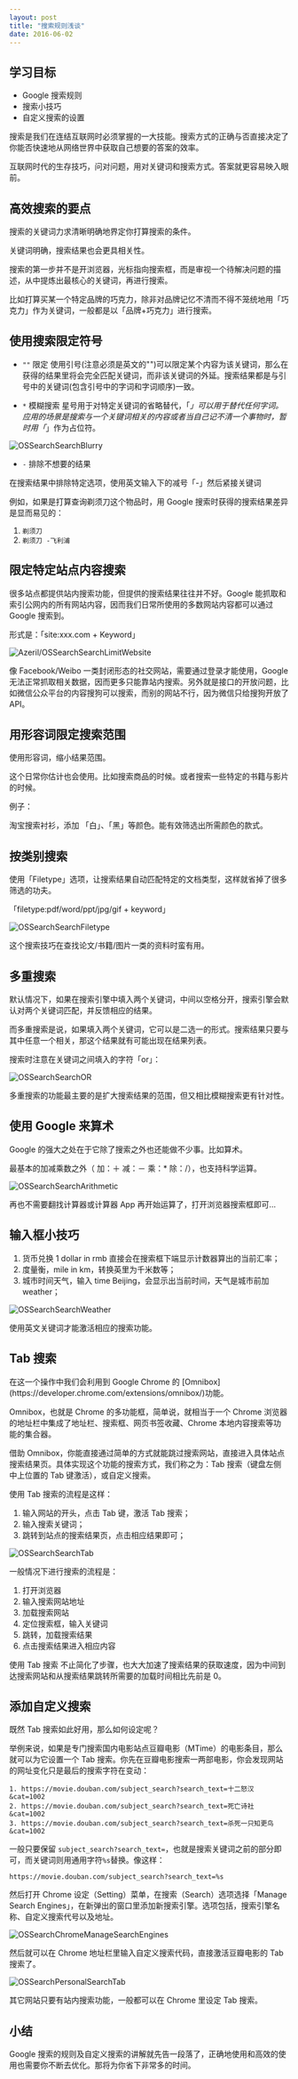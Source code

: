 ```yaml
---
layout: post
title: "搜索规则浅谈"
date: 2016-06-02
---
```


## 学习目标

<ul>
<li>Google 搜索规则</li>

<li>搜索小技巧</li>

<li>自定义搜索的设置</li>
</ul>

<p>搜索是我们在连结互联网时必须掌握的一大技能。搜索方式的正确与否直接决定了你能否快速地从网络世界中获取自己想要的答案的效率。</p>

<p>互联网时代的生存技巧，问对问题，用对关键词和搜索方式。答案就更容易映入眼前。</p>  

## 高效搜索的要点 

<p>搜索的关键词力求清晰明确地界定你打算搜索的条件。</p>

<p>关键词明确，搜索结果也会更具相关性。</p>

<p>搜索的第一步并不是开浏览器，光标指向搜索框，而是审视一个待解决问题的描述，从中提炼出最核心的关键词，再进行搜索。</p>

<p>比如打算买某一个特定品牌的巧克力，除非对品牌记忆不清而不得不笼统地用「巧克力」作为关键词，一般都是以「品牌+巧克力」进行搜索。</p>

## 使用搜索限定符号 

<ul>
<li><p><code>""</code> 限定 使用引号(注意必须是英文的"")可以限定某个内容为该关键词，那么在获得的结果里将会完全匹配关键词，而非该关键词的外延。搜索结果都是与引号中的关键词(包含引号中的字词和字词顺序)一致。</p></li>

<li><p><code>*</code> 模糊搜索 星号用于对特定关键词的省略替代，「<em>」可以用于替代任何字词。应用的场景是搜索与一个关键词相关的内容或者当自己记不清一个事物时，暂时用「</em>」作为占位符。</p></li>
</ul>

<p><img class="full-image" src="http://openmindclub.qiniudn.com/Azeril/OSSearchSearchBlurry.png" alt="OSSearchSearchBlurry"></p>

<ul>
<li><code>-</code> 排除不想要的结果 </li>
</ul>

<p>在搜索结果中排除特定选项，使用英文输入下的减号「-」然后紧接关键词</p>

<p>例如，如果是打算查询剃须刀这个物品时，用 Google 搜索时获得的搜索结果差异是显而易见的：</p>

<ol>
<li><code>剃须刀</code></li>

<li><code>剃须刀 -飞利浦</code></li>
</ol>

## 限定特定站点内容搜索 

<p>很多站点都提供站内搜索功能，但提供的搜索结果往往并不好。Google 能抓取和索引公网内的所有网站内容，因而我们日常所使用的多数网站内容都可以通过 Google 搜索到。</p>

<p>形式是：「site:xxx.com + Keyword」</p>

<p><img class="full-image" src="http://openmindclub.qiniudn.com/Azeril/OSSearchSearchLimitWebsite.png" alt="Azeril/OSSearchSearchLimitWebsite"> </p>

<p>像 Facebook/Weibo 一类封闭形态的社交网站，需要通过登录才能使用，Google 无法正常抓取相关数据，因而更多只能靠站内搜索。另外就是接口的开放问题，比如微信公众平台的内容搜狗可以搜索，而别的网站不行，因为微信只给搜狗开放了 API。</p>

## 用形容词限定搜索范围 

<p>使用形容词，缩小结果范围。</p>

<p>这个日常你估计也会使用。比如搜索商品的时候。或者搜索一些特定的书籍与影片的时候。</p>

<p>例子：</p>

<p>淘宝搜索衬衫，添加 「白」、「黑」等颜色。能有效筛选出所需颜色的款式。</p>

## 按类别搜索 

<p>使用「Filetype」选项，让搜索结果自动匹配特定的文档类型，这样就省掉了很多筛选的功夫。</p>

<p>「filetype:pdf/word/ppt/jpg/gif + keyword」 </p>

<p><img class="full-image" src="http://openmindclub.qiniudn.com/Azeril/OSSearchSearchFiletype.png" alt="OSSearchSearchFiletype"></p>

<p>这个搜索技巧在查找论文/书籍/图片一类的资料时蛮有用。</p>

## 多重搜索 

<p>默认情况下，如果在搜索引擎中填入两个关键词，中间以空格分开，搜索引擎会默认对两个关键词匹配，并反馈相应的结果。</p>

<p>而多重搜索是说，如果填入两个关键词，它可以是二选一的形式。搜索结果只要与其中任意一个相关，那这个结果就有可能出现在结果列表。</p>

<p>搜索时注意在关键词之间填入的字符「or」：</p>

<p><img class="full-image" src="http://openmindclub.qiniudn.com/Azeril/OSSearchSearchOR.png" alt="OSSearchSearchOR"></p>

<p>多重搜索的功能最主要的是扩大搜索结果的范围，但又相比模糊搜索更有针对性。</p>

## 使用 Google 来算术 

<p>Google 的强大之处在于它除了搜索之外也还能做不少事。比如算术。</p>

<p>最基本的加减乘数之外（ 加：＋ 减：－ 乘：* 除：/），也支持科学运算。</p>

<p><img class="full-image" src="http://openmindclub.qiniudn.com/Azeril/OSSearchSearchArithmetic.png" alt="OSSearchSearchArithmetic"></p>

<p>再也不需要翻找计算器或计算器 App 再开始运算了，打开浏览器搜索框即可...</p>

## 输入框小技巧 

<ol>
<li>货币兑换 1 dollar in rmb 直接会在搜索框下端显示计数器算出的当前汇率；</li>

<li>度量衡，mile in km，转换英里为千米数等；</li>

<li>城市时间天气，输入 time Beijing，会显示出当前时间，天气是城市前加 weather；</li>
</ol>

<p><img class="full-image" src="http://openmindclub.qiniudn.com/Azeril/OSSearchSearchWeather.png" alt="OSSearchSearchWeather"></p>

<p>使用英文关键词才能激活相应的搜索功能。</p>


## Tab 搜索 

<p>在这一个操作中我们会利用到 Google Chrome 的 [Omnibox](https://developer.chrome.com/extensions/omnibox/)功能。</p>

<p>Omnibox，也就是 Chrome 的多功能框，简单说，就相当于一个 Chrome 浏览器的地址栏中集成了地址栏、搜索框、网页书签收藏、Chrome 本地内容搜索等功能的集合器。</p>

<p>借助 Omnibox，你能直接通过简单的方式就能跳过搜索网站，直接进入具体站点搜索结果页。具体实现这个功能的搜索方式，我们称之为：Tab 搜索（键盘左侧中上位置的 Tab 键激活），或自定义搜索。</p>

<p>使用 Tab 搜索的流程是这样：</p>

<ol>
<li>输入网站的开头，点击 Tab 键，激活 Tab 搜索；</li>

<li>输入搜索关键词；</li>

<li>跳转到站点的搜索结果页，点击相应结果即可；</li>
</ol>

<p><img class="full-image" src="http://openmindclub.qiniudn.com/Azeril/OSSearchSearchTab.png" alt="OSSearchSearchTab"></p>

<p>一般情况下进行搜索的流程是：</p>

<ol>
<li>打开浏览器</li>
<li>输入搜索网站地址</li>
<li>加载搜索网站</li>
<li>定位搜索框，输入关键词</li>
<li>跳转，加载搜索结果</li>
<li>点击搜索结果进入相应内容</li>
</ol>

<p>使用 Tab 搜索 不止简化了步骤，也大大加速了搜索结果的获取速度，因为中间到达搜索网站和从搜索结果跳转所需要的加载时间相比先前是 0。</p>

## 添加自定义搜索 

<p>既然 Tab 搜索如此好用，那么如何设定呢？</p>

<p>举例来说，如果是专门搜索国内电影站点豆瓣电影（MTime）的电影条目，那么就可以为它设置一个 Tab 搜索。你先在豆瓣电影搜索一两部电影，你会发现网站的网址变化只是最后的搜索字符在变动：</p>

<pre><code>1. https://movie.douban.com/subject_search?search_text=十二怒汉&amp;cat=1002
2. https://movie.douban.com/subject_search?search_text=死亡诗社&amp;cat=1002
3. https://movie.douban.com/subject_search?search_text=杀死一只知更鸟&amp;cat=1002
</code></pre>

<p>一般只要保留 <code>subject_search?search_text=</code>，也就是搜索关键词之前的部分即可，而关键词则用通用字符<code>%s</code>替换。像这样：</p>

<pre><code>https://movie.douban.com/subject_search?search_text=%s
</code></pre>

<p>然后打开 Chrome 设定（Setting）菜单，在搜索（Search）选项选择「Manage Search Engines」，在新弹出的窗口里添加新搜索引擎。选项包括，搜索引擎名称、自定义搜索代号以及地址。</p>

<p><img class="full-image" src="http://openmindclub.qiniudn.com/Azeril/OSSearchChromeManageSearchEngines.png" alt="OSSearchChromeManageSearchEngines"></p>

<p>然后就可以在 Chrome 地址栏里输入自定义搜索代码，直接激活豆瓣电影的 Tab 搜索了。</p>

<p><img class="full-image" src="http://openmindclub.qiniudn.com/Azeril/OSSearchPersonalSearchTab.png" alt="OSSearchPersonalSearchTab"></p>

<p>其它网站只要有站内搜索功能，一般都可以在 Chrome 里设定 Tab 搜索。</p>

## 小结

<p>Google 搜索的规则及自定义搜索的讲解就先告一段落了，正确地使用和高效的使用也需要你不断去优化。那将为你省下非常多的时间。</p>


